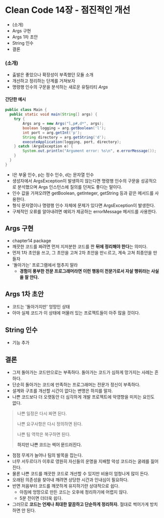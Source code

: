 # Clean Code 14장 - 점진적인 개선
- (소개)
- Args 구현
- Args 1차 초안
- String 인수
- 결론

### (소개)
- 춞발은 좋았으나 확장성이 부족했던 모듈 소개
- 개선하고 정리하는 단계를 거쳐보자
- 명령행 인수의 구문을 분석하는 새로운 유틸리티 *Args*

#### 간단한 예시

```java
public class Main {
  public static void main(String[] args) {
    try {
        Args arg = new Args("l,p#,d*", args);
        boolean logging = arg.getBoolean('l');
        int port = arg.getInt('p');
        String directory = arg.getString('d');
        executeApplication(logging, port, directory);
    } catch (ArgsException e) {
        System.out.println("Argument error: %s\n", e.errorMessage());
    }
  }
}
```

- l은 부울 인수, p는 정수 인수, d는 문자열 인수
- 생성자에서 ArgsException이 발생하지 않는다면 명령행 인수의 구문을 성공적으로 분석했으며 Args 인스턴스에 질의를 던져도 좋다는 말이다.
- 인수 값을 가져오려면 getBoolean, getInteger, getString 등과 같은 메서드를 사용한다.
- 형식 문자열이나 명령행 인수 자체에 문제가 있다면 ArgsException이 발생한다.
- 구체적인 오류를 알아내려면 예외가 제공하는 errorMessage 메서드를 사용한다.

## Args 구현
- chapter14 package
- 깨끗한 코드를 짜려면 먼저 지저분한 코드를 짠 **뒤에 정리해야 한다**는 의미다.
- 먼저 1차 초안을 쓰고, 그 초안을 고쳐 2차 초안을 만ㄷ르고, 계속 고쳐 최종안을 만들자
- '돌아가는' 프로그램에서 멈추지 말라
  - **경험이 풍부한 전문 프로그래머라면 이런 행동이 전문가로서 자살 행위라는 사실을 잘 안다.**

## Args 1차 초안
- 코드는 '돌아가지만' 엉망인 상태
- 아마 실제 코드가 이 상태에 머물러 있는 프로젝트들이 아주 많을 것이다.

## String 인수
- 기능 추가

## 결론
- 그저 돌아가는 코드만으로는 부족하다. 돌아가는 코드가 심하게 망가지는 사례는 흔하다.
- 단순히 돌아가는 코드에 만족하는 프로그래머는 전문가 정신이 부족하다.
- 설계와 구조를 개선할 시간이 없다는 변명은 하지를 말자.
- 나쁜 코드보다 더 오랫동안 더 심각하게 개발 프로젝트에 악영향을 미치는 요인도 없다.

> 나쁜 일정은 다시 짜면 된다.
> 
> 나쁜 요구사항은 다시 정의하면 된다.
> 
> 나쁜 팀 역학은 복구하면 된다.
> 
> **하지만 나쁜 코드는 썩어 문드러진다.**

- 점점 무게가 늘어나 팀의 발목을 잡는다.
- 너무 서두르다가 이후로 영원히 자신들의 운명을 지배할 악성 코드라는 굴레를 짊어진다.
- 물론 나쁜 코드를 깨끗한 코드로 개선할 수 있지만 비용이 엄청나게 많이 든다.
- 오래된 의존성을 찾아내 깨려면 상당한 시간과 인내심이 필요하다.
- 반면 처음부터 코드를 깨끗하게 유지하기란 상대적으로 쉽다.
  - 아침에 엉망으로 만든 코드는 오후에 정리하기에 어렵지 않다.
  - 5분 전이면 더더욱 쉽다.
- 그러므로 **코드는 언제나 최대한 깔끔하고 단순하게 정리하자.** 절대로 썩어가게 방치하면 안 된다.